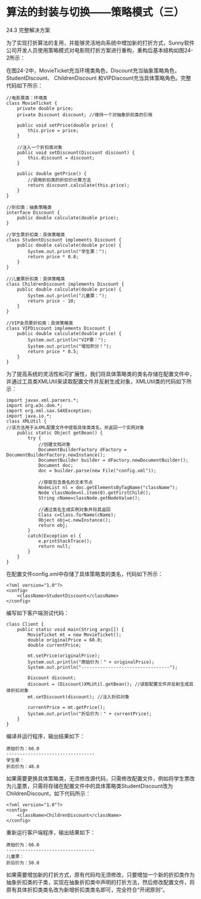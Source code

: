 # 算法的封装与切换——策略模式（三）

24.3 完整解决方案

为了实现打折算法的复用，并能够灵活地向系统中增加新的打折方式，Sunny软件公司开发人员使用策略模式对电影院打折方案进行重构，重构后基本结构如图24-2所示：



在图24-2中，MovieTicket充当环境类角色，Discount充当抽象策略角色，StudentDiscount、 ChildrenDiscount 和VIPDiscount充当具体策略角色。完整代码如下所示：

```
//电影票类：环境类  
class MovieTicket {  
    private double price;  
    private Discount discount; //维持一个对抽象折扣类的引用  
  
    public void setPrice(double price) {  
        this.price = price;  
    }  
  
    //注入一个折扣类对象  
    public void setDiscount(Discount discount) {  
        this.discount = discount;  
    }  
  
    public double getPrice() {  
        //调用折扣类的折扣价计算方法  
        return discount.calculate(this.price);  
    }  
}  
  
//折扣类：抽象策略类  
interface Discount {  
    public double calculate(double price);  
}  
  
//学生票折扣类：具体策略类  
class StudentDiscount implements Discount {  
    public double calculate(double price) {  
        System.out.println("学生票：");  
        return price * 0.8;  
    }  
}   
  
//儿童票折扣类：具体策略类  
class ChildrenDiscount implements Discount {  
    public double calculate(double price) {  
        System.out.println("儿童票：");  
        return price - 10;  
    }  
}   
  
//VIP会员票折扣类：具体策略类  
class VIPDiscount implements Discount {  
    public double calculate(double price) {  
        System.out.println("VIP票：");  
        System.out.println("增加积分！");  
        return price * 0.5;  
    }  
}  
```

为了提高系统的灵活性和可扩展性，我们将具体策略类的类名存储在配置文件中，并通过工具类XMLUtil来读取配置文件并反射生成对象，XMLUtil类的代码如下所示：

```
import javax.xml.parsers.*;  
import org.w3c.dom.*;  
import org.xml.sax.SAXException;  
import java.io.*;  
class XMLUtil {  
//该方法用于从XML配置文件中提取具体类类名，并返回一个实例对象  
    public static Object getBean() {  
        try {  
            //创建文档对象  
            DocumentBuilderFactory dFactory = DocumentBuilderFactory.newInstance();  
            DocumentBuilder builder = dFactory.newDocumentBuilder();  
            Document doc;                             
            doc = builder.parse(new File("config.xml"));   
          
            //获取包含类名的文本节点  
            NodeList nl = doc.getElementsByTagName("className");  
            Node classNode=nl.item(0).getFirstChild();  
            String cName=classNode.getNodeValue();  
              
            //通过类名生成实例对象并将其返回  
            Class c=Class.forName(cName);  
            Object obj=c.newInstance();  
            return obj;  
        }     
        catch(Exception e) {  
            e.printStackTrace();  
            return null;  
        }  
    }  
}  
```

在配置文件config.xml中存储了具体策略类的类名，代码如下所示：

```
<?xml version="1.0"?>  
<config>  
    <className>StudentDiscount</className>  
</config>  
```

编写如下客户端测试代码：

```
class Client {  
    public static void main(String args[]) {  
        MovieTicket mt = new MovieTicket();  
        double originalPrice = 60.0;  
        double currentPrice;  
          
        mt.setPrice(originalPrice);  
        System.out.println("原始价为：" + originalPrice);  
        System.out.println("---------------------------------");  
              
        Discount discount;  
        discount = (Discount)XMLUtil.getBean(); //读取配置文件并反射生成具体折扣对象  
        mt.setDiscount(discount); //注入折扣对象  
          
        currentPrice = mt.getPrice();  
        System.out.println("折后价为：" + currentPrice);  
    }  
}  
```

编译并运行程序，输出结果如下：

```
原始价为：60.0
---------------------------------
学生票：
折后价为：48.0
```

如果需要更换具体策略类，无须修改源代码，只需修改配置文件，例如将学生票改为儿童票，只需将存储在配置文件中的具体策略类StudentDiscount改为ChildrenDiscount，如下代码所示：

```
<?xml version="1.0"?>  
<config>  
    <className>ChildrenDiscount</className>  
</config>  
```

重新运行客户端程序，输出结果如下：

```
原始价为：60.0
---------------------------------
儿童票：
折后价为：50.0
```

如果需要增加新的打折方式，原有代码均无须修改，只要增加一个新的折扣类作为抽象折扣类的子类，实现在抽象折扣类中声明的打折方法，然后修改配置文件，将原有具体折扣类类名改为新增折扣类类名即可，完全符合“开闭原则”。
